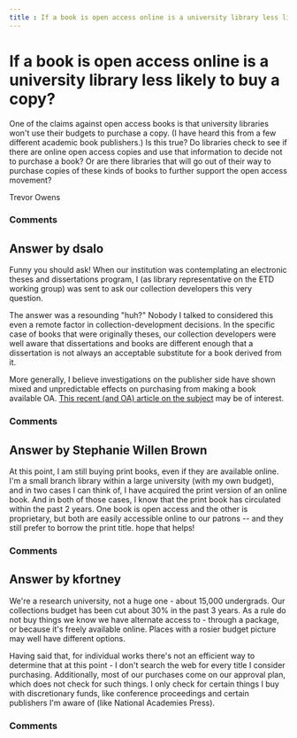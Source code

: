 ```yaml
---
title : If a book is open access online is a university library less likely to buy a copy?
---
```

If a book is open access online is a university library less likely to buy a copy?
=====================
One of the claims against open access books is that university libraries
won't use their budgets to purchase a copy. (I have heard this from a
few different academic book publishers.) Is this true? Do libraries
check to see if there are online open access copies and use that
information to decide not to purchase a book? Or are there libraries
that will go out of their way to purchase copies of these kinds of books
to further support the open access movement?

Trevor Owens

### Comments ###


Answer by dsalo
----------------
Funny you should ask! When our institution was contemplating an
electronic theses and dissertations program, I (as library
representative on the ETD working group) was sent to ask our collection
developers this very question.

The answer was a resounding "huh?" Nobody I talked to considered this
even a remote factor in collection-development decisions. In the
specific case of books that were originally theses, our collection
developers were well aware that dissertations and books are different
enough that a dissertation is not always an acceptable substitute for a
book derived from it.

More generally, I believe investigations on the publisher side have
shown mixed and unpredictable effects on purchasing from making a book
available OA. [This recent (and OA) article on the
subject](http://dx.doi.org/10.3998/3336451.0014.109) may be of interest.

### Comments ###

Answer by Stephanie Willen Brown
----------------
At this point, I am still buying print books, even if they are available
online. I'm a small branch library within a large university (with my
own budget), and in two cases I can think of, I have acquired the print
version of an online book. And in both of those cases, I know that the
print book has circulated within the past 2 years. One book is open
access and the other is proprietary, but both are easily accessible
online to our patrons -- and they still prefer to borrow the print
title. hope that helps!

### Comments ###

Answer by kfortney
----------------
We're a research university, not a huge one - about 15,000 undergrads.
Our collections budget has been cut about 30% in the past 3 years. As a
rule do not buy things we know we have alternate access to - through a
package, or because it's freely available online. Places with a rosier
budget picture may well have different options.

Having said that, for individual works there's not an efficient way to
determine that at this point - I don't search the web for every title I
consider purchasing. Additionally, most of our purchases come on our
approval plan, which does not check for such things. I only check for
certain things I buy with discretionary funds, like conference
proceedings and certain publishers I'm aware of (like National Academies
Press).

### Comments ###


